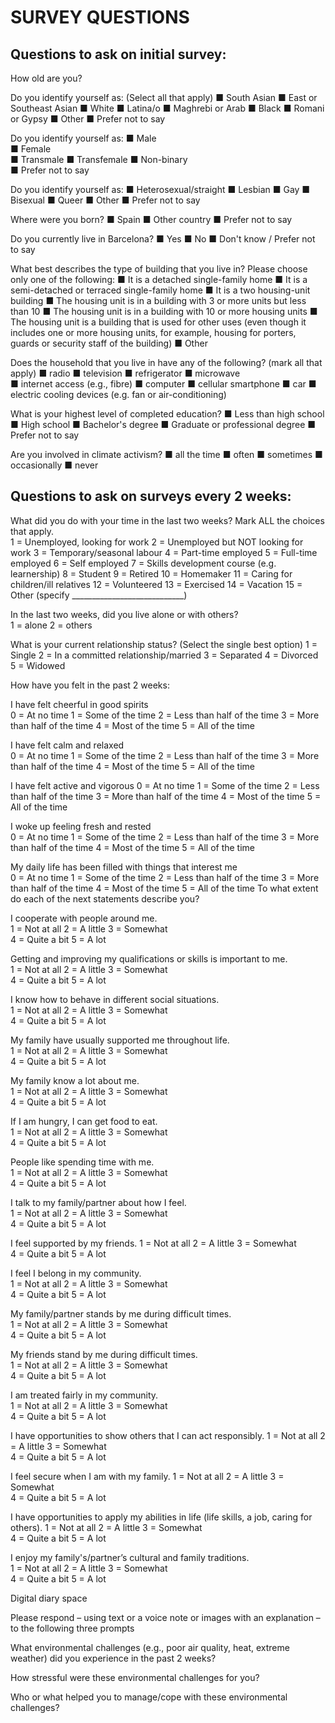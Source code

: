 # SURVEY QUESTIONS

## Questions to ask on initial survey:

How old are you?

Do you identify yourself as: (Select all that apply)
■	South Asian
■	East or Southeast Asian
■	White
■	Latina/o
■	Maghrebi or Arab
■	Black
■	Romani or Gypsy
■	Other
■	Prefer not to say

Do you identify yourself as:
■	Male  
■	Female  
■	Transmale 
■	Transfemale 
■	Non-binary  
■	Prefer not to say

Do you identify yourself as:
■	Heterosexual/straight 
■	Lesbian 
■	Gay 
■	Bisexual 
■	Queer 
■	Other 
■	Prefer not to say


Where were you born?
■	Spain
■	Other country
■	Prefer not to say

Do you currently live in Barcelona?
■	Yes
■	No
■	Don't know / Prefer not to say

What best describes the type of building that you live in? Please choose only one of the following:
■	It is a detached single-family home
■	It is a semi-detached or terraced single-family home
■	It is a two housing-unit building
■	The housing unit is in a building with 3 or more units but less than 10
■	The housing unit is in a building with 10 or more housing units
■	The housing unit is a building that is used for other uses (even though it includes one or more housing units, for example, housing for porters, guards or security staff of the building)
■	Other

Does the household that you live in have any of the following? (mark all that apply)
■	radio 
■	television 
■	refrigerator 
■	microwave  
■	internet access (e.g., fibre) 
■	computer 
■	cellular smartphone 
■	car 
■	electric cooling devices (e.g. fan or air-conditioning)

What is your highest level of completed education?
■	Less than high school
■	High school
■	Bachelor's degree
■	Graduate or professional degree
■	Prefer not to say

Are you involved in climate activism?
■	all the time 
■	often 
■	sometimes 
■	occasionally 
■	never

## Questions to ask on surveys every 2 weeks:

What did you do with your time in the last two weeks? Mark ALL the choices that apply. 	
1 = Unemployed, looking for work
2 = Unemployed but NOT looking for work
3 = Temporary/seasonal labour
4 = Part-time employed 
5 = Full-time employed 
6 = Self employed
7 = Skills development course (e.g. learnership)
8 = Student
9 = Retired
10 = Homemaker
11 = Caring for children/ill relatives
12 = Volunteered
13 = Exercised
14 = Vacation
  15 =  Other (specify ____________________________)

In the last two weeks, did you live alone or with others?	
1 = alone
2 = others

What is your current relationship status? (Select the single best option) 
1 = Single
2 = In a committed relationship/married
3 = Separated 
4 = Divorced 
5 = Widowed 

How have you felt in the past 2 weeks: 

I have felt cheerful in good spirits	
0 = At no time
1 = Some of the time
2 = Less than half of the time
3 = More than half of the time
4 = Most of the time
5 = All of the time

I have felt calm and relaxed	
0 = At no time
1 = Some of the time
2 = Less than half of the time
3 = More than half of the time
4 = Most of the time
5 = All of the time

I have felt active and vigorous	
0 = At no time
1 = Some of the time
2 = Less than half of the time
3 = More than half of the time
4 = Most of the time
5 = All of the time

I woke up feeling fresh and rested	
0 = At no time
1 = Some of the time
2 = Less than half of the time
3 = More than half of the time
4 = Most of the time
5 = All of the time

My daily life has been filled with things that interest me	
0 = At no time
1 = Some of the time
2 = Less than half of the time
3 = More than half of the time
4 = Most of the time
5 = All of the time
To what extent do each of the next statements describe you?

I cooperate with people around me.	
1 = Not at all
2 = A little
3 = Somewhat	
4 = Quite a bit
5 = A lot

Getting and improving my qualifications or skills is important to me.	
1 = Not at all
2 = A little
3 = Somewhat	
4 = Quite a bit
5 = A lot

I know how to behave in different social situations. 	
1 = Not at all
2 = A little
3 = Somewhat	
4 = Quite a bit
5 = A lot

My family have usually supported me throughout life.	
1 = Not at all
2 = A little
3 = Somewhat	
4 = Quite a bit
5 = A lot

My family know a lot about me.	
1 = Not at all
2 = A little
3 = Somewhat	
4 = Quite a bit
5 = A lot

If I am hungry, I can get food to eat.	
1 = Not at all
2 = A little
3 = Somewhat	
4 = Quite a bit
5 = A lot

People like spending time with me.	
1 = Not at all
2 = A little
3 = Somewhat	
4 = Quite a bit
5 = A lot

I talk to my family/partner about how I feel.	
1 = Not at all
2 = A little
3 = Somewhat	
4 = Quite a bit
5 = A lot

I feel supported by my friends.	
1 = Not at all
2 = A little
3 = Somewhat	
4 = Quite a bit
5 = A lot

I feel I belong in my community.	
1 = Not at all
2 = A little
3 = Somewhat	
4 = Quite a bit
5 = A lot

My family/partner stands by me during difficult times.	
1 = Not at all
2 = A little
3 = Somewhat	
4 = Quite a bit
5 = A lot

My friends stand by me during difficult times.	
1 = Not at all
2 = A little
3 = Somewhat	
4 = Quite a bit
5 = A lot

I am treated fairly in my community.	
1 = Not at all
2 = A little
3 = Somewhat	
4 = Quite a bit
5 = A lot

I have opportunities to show others that I can act responsibly.	
1 = Not at all
2 = A little
3 = Somewhat	
4 = Quite a bit
5 = A lot

I feel secure when I am with my family.	
1 = Not at all
2 = A little
3 = Somewhat	
4 = Quite a bit
5 = A lot

I have opportunities to apply my abilities in life (life skills, a job, caring for others).	
1 = Not at all
2 = A little
3 = Somewhat	
4 = Quite a bit
5 = A lot

I enjoy my family's/partner’s cultural and family traditions.	
1 = Not at all
2 = A little
3 = Somewhat	
4 = Quite a bit
5 = A lot

Digital diary space

Please respond – using text or a voice note or images with an explanation – to the following three prompts

What environmental challenges (e.g., poor air quality, heat, extreme weather) did you experience in the past 2 weeks?

How stressful were these environmental challenges for you?

Who or what helped you to manage/cope with these environmental challenges?